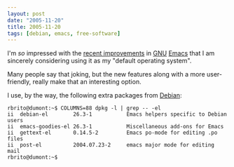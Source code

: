 ```yaml
---
layout: post
date: "2005-11-20"
title: 2005-11-20
tags: [debian, emacs, free-software]
---
```

I'm *so* impressed with the
[recent improvements](http://packages.debian.org/emacs-snapshot-gtk)
in [GNU](http://www.gnu.org/) [Emacs](http://www.emacswiki.org/)
that I am sincerely considering using it as my "default operating
system".

Many people say that joking, but the new features along with a more
user-friendly, really make that an interesting option.

I use, by the way, the following extra packages from
[Debian](http://www.debian.org/):

    rbrito@dumont:~$ COLUMNS=88 dpkg -l | grep -- -el
    ii  debian-el        26.3-1           Emacs helpers specific to Debian users
    ii  emacs-goodies-el 26.3-1           Miscellaneous add-ons for Emacs
    ii  gettext-el       0.14.5-2         Emacs po-mode for editing .po files
    ii  post-el          2004.07.23-2     emacs major mode for editing mail
    rbrito@dumont:~$



